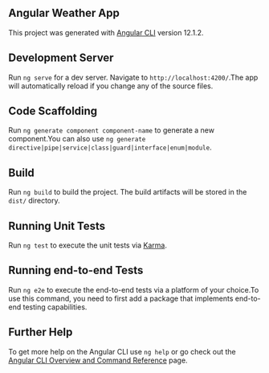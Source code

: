 ## Angular Weather App

This project was generated with [Angular CLI](https://github.com/angular/angular-cli) version 12.1.2.

## Development Server

Run `ng serve` for a dev server. Navigate to `http://localhost:4200/`.The app will automatically reload if you change any of the source files.

## Code Scaffolding

Run `ng generate component component-name` to generate a new component.You can also use `ng generate directive|pipe|service|class|guard|interface|enum|module`.

## Build

Run `ng build` to build the project. The build artifacts will be stored in the `dist/` directory.

## Running Unit Tests

Run `ng test` to execute the unit tests via [Karma](https://karma-runner.github.io).

## Running end-to-end Tests

Run `ng e2e` to execute the end-to-end tests via a platform of your choice.To use this command, you need to first add a package that implements end-to-end testing capabilities.

## Further Help

To get more help on the Angular CLI use `ng help` or go check out the [Angular CLI Overview and Command Reference](https://angular.io/cli) page.
